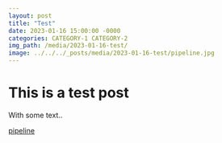 ```yaml
---
layout: post
title: "Test"
date: 2023-01-16 15:00:00 -0000
categories: CATEGORY-1 CATEGORY-2
img_path: /media/2023-01-16-test/ 
image: ../../../_posts/media/2023-01-16-test/pipeline.jpg
---
```


# This is a test post

With some text..

[pipeline](pipeline.jpg)